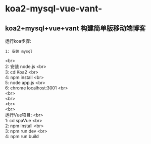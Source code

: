# koa2-mysql-vue-vant-
## koa2+mysql+vue+vant 构建简单版移动端博客



运行koa步骤:

    1: 安装 mysql
\<br>  
    2: 安装 node.js
\<br>  
    3: cd Koa2 
\<br>  
    4: npm install 
\<br>  
    5: node app.js
\<br>  
    6: chrome localhost:3001
\<br>  
\<br>  
\<br>  
\<br>  
\<br>  
运行Vue项目:
\<br>  
    1: cd spaVue
\<br>  
    2: npm install
\<br>  
    3: npm run dev
\<br>  
    4: npm run build
